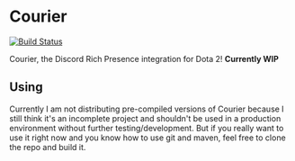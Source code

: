Courier
=======
[![Build Status](https://travis-ci.org/Dragovorn/courier.svg?branch=master)](https://travis-ci.org/Dragovorn/courier)

Courier, the Discord Rich Presence integration for Dota 2! **Currently WIP**

Using
-----
Currently I am not distributing pre-compiled versions of Courier because I still think it's an incomplete
project and shouldn't be used in a production environment without further testing/development. But if you
really want to use it right now and you know how to use git and maven, feel free to clone the repo and build
it.